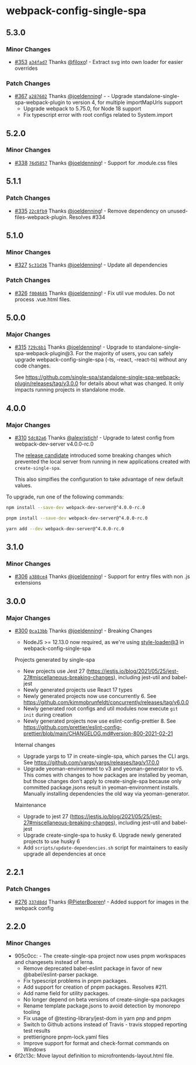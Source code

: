 # webpack-config-single-spa

## 5.3.0

### Minor Changes

- [#353](https://github.com/single-spa/create-single-spa/pull/353) [`a34fad7`](https://github.com/single-spa/create-single-spa/commit/a34fad7766002fc81100ba8e818f732d3c94404f) Thanks [@filoxo](https://github.com/filoxo)! - Extract svg into own loader for easier overrides

### Patch Changes

- [#367](https://github.com/single-spa/create-single-spa/pull/367) [`a287602`](https://github.com/single-spa/create-single-spa/commit/a287602d59cd6227ea8216d8e44872d650ebd1c6) Thanks [@joeldenning](https://github.com/joeldenning)! - - Upgrade standalone-single-spa-webpack-plugin to version 4, for multiple importMapUrls support
  - Upgrade webpack to 5.75.0, for Node 18 support
  - Fix typescript error with root configs related to System.import

## 5.2.0

### Minor Changes

- [#338](https://github.com/single-spa/create-single-spa/pull/338) [`76d5857`](https://github.com/single-spa/create-single-spa/commit/76d585768b7625161d55c63663276845a7e9b1bb) Thanks [@joeldenning](https://github.com/joeldenning)! - Support for .module.css files

## 5.1.1

### Patch Changes

- [#335](https://github.com/single-spa/create-single-spa/pull/335) [`22c8fb9`](https://github.com/single-spa/create-single-spa/commit/22c8fb9f5a7056f1a24cc2c178897fefc7819843) Thanks [@joeldenning](https://github.com/joeldenning)! - Remove dependency on unused-files-webpack-plugin. Resolves #334

## 5.1.0

### Minor Changes

- [#327](https://github.com/single-spa/create-single-spa/pull/327) [`5c31d36`](https://github.com/single-spa/create-single-spa/commit/5c31d3639e8663be97e435366615f7553341d453) Thanks [@joeldenning](https://github.com/joeldenning)! - Update all dependencies

### Patch Changes

- [#326](https://github.com/single-spa/create-single-spa/pull/326) [`f004685`](https://github.com/single-spa/create-single-spa/commit/f004685810e7634ccb1598b8c3cf8321b6833951) Thanks [@joeldenning](https://github.com/joeldenning)! - Fix util vue modules. Do not process .vue.html files.

## 5.0.0

### Major Changes

- [#315](https://github.com/single-spa/create-single-spa/pull/315) [`729c6b1`](https://github.com/single-spa/create-single-spa/commit/729c6b1b537457fe8ec801b40c86c9eb7fb0fa84) Thanks [@joeldenning](https://github.com/joeldenning)! - Upgrade to standalone-single-spa-webpack-plugin@3. For the majority of users, you can safely upgrade webpack-config-single-spa (-ts, -react, -react-ts) without any code changes.

  See https://github.com/single-spa/standalone-single-spa-webpack-plugin/releases/tag/v3.0.0 for details about what was changed. It only impacts running projects in standalone mode.

## 4.0.0

### Major Changes

- [#310](https://github.com/single-spa/create-single-spa/pull/310) [`5dc82a6`](https://github.com/single-spa/create-single-spa/commit/5dc82a6ce97a72a53dc2533fe45d2f02504be4e9) Thanks [@alexristich](https://github.com/alexristich)! - Upgrade to latest config from webpack-dev-server v4.0.0-rc.0

  The [release candidate](https://github.com/webpack/webpack-dev-server/releases/tag/v4.0.0-rc.0) introduced some breaking changes which prevented the local server from running in new applications created with `create-single-spa`.

  This also simplfies the configuration to take advantage of new default values.

To upgrade, run one of the following commands:

```sh
npm install --save-dev webpack-dev-server@^4.0.0-rc.0

pnpm install --save-dev webpack-dev-server@^4.0.0-rc.0

yarn add --dev webpack-dev-server@^4.0.0-rc.0
```

## 3.1.0

### Minor Changes

- [#306](https://github.com/single-spa/create-single-spa/pull/306) [`a380ce4`](https://github.com/single-spa/create-single-spa/commit/a380ce4d381c651d5df671aee4826bf0dcca9004) Thanks [@joeldenning](https://github.com/joeldenning)! - Support for entry files with non .js extensions

## 3.0.0

### Major Changes

- [#300](https://github.com/single-spa/create-single-spa/pull/300) [`0ca13bb`](https://github.com/single-spa/create-single-spa/commit/0ca13bb8de64b2329bae04f7bf92b1e9fcb5c47a) Thanks [@joeldenning](https://github.com/joeldenning)! - Breaking Changes

  - NodeJS >= 12.13.0 now required, as we're using [style-loader@3](https://github.com/webpack-contrib/style-loader/releases/tag/v3.0.0) in webpack-config-single-spa

  Projects generated by single-spa

  - New projects use Jest 27 (https://jestjs.io/blog/2021/05/25/jest-27#miscellaneous-breaking-changes), including jest-util and babel-jest
  - Newly generated projects use React 17 types
  - Newly generated projects now use concurrently 6. See https://github.com/kimmobrunfeldt/concurrently/releases/tag/v6.0.0
  - Newly generated root configs and util modules now execute `git init` during creation
  - Newly generated projects now use eslint-config-prettier 8. See https://github.com/prettier/eslint-config-prettier/blob/main/CHANGELOG.md#version-800-2021-02-21

  Internal changes

  - Upgrade yargs to 17 in create-single-spa, which parses the CLI args. See https://github.com/yargs/yargs/releases/tag/v17.0.0
  - Upgrade yeoman-environment to v3 and yeoman-generator to v5. This comes with changes to how packages are installed by yeoman, but those changes don't apply to create-single-spa because only committed package.jsons result in yeoman-environment installs. Manually installing dependencies the old way via yeoman-generator.

  Maintenance

  - Upgrade to jest 27 (https://jestjs.io/blog/2021/05/25/jest-27#miscellaneous-breaking-changes), including jest-util and babel-jest
  - Upgrade create-single-spa to husky 6. Upgrade newly generated projects to use husky 6
  - Add `scripts/update-dependencies.sh` script for maintainers to easily upgrade all dependencies at once

## 2.2.1

### Patch Changes

- [#276](https://github.com/single-spa/create-single-spa/pull/276) [`337d8dd`](https://github.com/single-spa/create-single-spa/commit/337d8dd103aee59c486d7f57cd4fa214d115fa21) Thanks [@PieterBoeren](https://github.com/PieterBoeren)! - Added support for images in the webpack config

## 2.2.0

### Minor Changes

- 905c0cc: - The create-single-spa project now uses pnpm workspaces and changesets instead of lerna.
  - Remove deprecated babel-eslint package in favor of new @babel/eslint-parser package.
  - Fix typescript problems in pnpm packages.
  - Add support for creation of pnpm packages. Resolves #211.
  - Add name field for utility packages.
  - No longer depend on beta versions of create-single-spa packages
  - Rename template package.jsons to avoid detection by monorepo tooling
  - Fix usage of @testing-library/jest-dom in yarn pnp and pnpm
  - Switch to Github actions instead of Travis - travis stopped reporting test results
  - prettierignore pnpm-lock.yaml files
  - Improve support for format and check-format commands on Windows
- 6f2c13c: Move layout definition to microfrontends-layout.html file.
